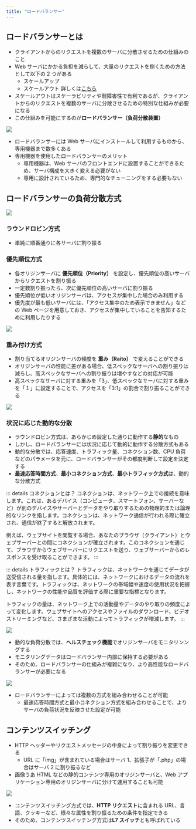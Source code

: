 ```yaml
---
title: "ロードバランサー"
---
```


## ロードバランサーとは

- クライアントからのリクエストを複数のサーバに分散させるための仕組みのこと
- Web サーバにかかる負担を減らして、大量のリクエストを捌くための方法として以下の 2 つがある
  - スケールアップ
  - スケールアウト
    詳しくは[こちら](https://zenn.dev/yuu104/books/web-technology-textbook/viewer/faster-and-larger-scale-web-systems)
- スケールアウトはスケーラビリティや耐障害性で有利であるが、クライアントからのリクエストを複数のサーバに分散させるための特別な仕組みが必要になる
- この仕組みを可能にするのが**ロードバランサー（負荷分散装置）**

![](https://storage.googleapis.com/zenn-user-upload/dedfa6d69fe3-20230730.png)

- ロードバランサーには Web サーバにインストールして利用するものから、専用機器まで数多くある
- 専用機器を使用したロードバランサーのメリット
  - 専用機器は、Web サーバのフロントエンドに設置することができるため、サーバ構成を大きく変える必要がない
  - 専用に設計されているため、専門的なチューニングをする必要もない

## ロードバランサーの負荷分散方式

![](https://storage.googleapis.com/zenn-user-upload/736bbbc87bb4-20230730.png)

### ラウンドロビン方式

- 単純に順番通りに各サーバに割り振る

### 優先順位方式

- 各オリジンサーバに **優先順位（Priority）** を設定し、優先順位の高いサーバからリクエストを割り振る
- 一定数割り振ったら、次に優先順位の高いサーバに割り振る
- 優先順位が低いオリジンサーバは、アクセスが集中した場合のみ利用する
- 優先度が最も低いサーバには、「アクセス集中のため表示できません」などの Web ページを用意しておき、アクセスが集中していることを告知するために利用したりする

![](https://storage.googleapis.com/zenn-user-upload/e7c3138a9236-20230730.png)

### 重み付け方式

- 割り当てるオリジンサーバの頻度を **重み（Raito）** で変えることができる
- オリジンサーバの性能に差がある場合、低スペックなサーバへの割り振りは減らし、高スペックなサーバへの割り振りは増やすなどの対応が可能
- 高スペックなサーバに対する重みを「3」、低スペックなサーバに対する重みを「１」に設定することで、アクセスを「3:1」の割合で割り振ることができる

![](https://storage.googleapis.com/zenn-user-upload/64c1b5814cd3-20230730.png)

### 状況に応じた動的な分散

- ラウンドロビン方式は、あらかじめ設定した通りに動作する**静的**なもの
- しかし、ロードバランサーには状況に応じて動的に動作する分散方式もある
- 動的な分散では、応答速度、トラフィック量、コネクション数、CPU 負荷などのパラメータを元に、ロードバランサーがその都度判断して設定を決定する
- **最速応答時間方式**、**最小コネクション方式**、**最小トラフィック方式**は、動的な分散方式

::: details コネクションとは？
コネクションは、ネットワーク上での接続を意味します。これは、あるデバイス（コンピュータ、スマートフォン、サーバーなど）が別のデバイスやサーバーとデータをやり取りするための物理的または論理的なリンクを指します。コネクションは、ネットワーク通信が行われる際に確立され、通信が終了すると解放されます。

例えば、ウェブサイトを閲覧する場合、あなたのブラウザ（クライアント）とウェブサーバーとの間にコネクションが確立されます。このコネクションを通じて、ブラウザからウェブサーバーにリクエストを送り、ウェブサーバーからのレスポンスを受け取ることができます。
:::

::: details トラフィックとは？
トラフィックは、ネットワークを通じてデータが送受信される量を指します。具体的には、ネットワークにおけるデータの流れを表す言葉です。トラフィックは、ネットワークの帯域幅や速度の使用状況を把握し、ネットワークの性能や品質を評価する際に重要な指標となります。

トラフィックの量は、ネットワーク上での活動量やデータのやり取りの頻度によって変化します。ウェブサイトへのアクセスやファイルのダウンロード、ビデオストリーミングなど、さまざまな活動によってトラフィックが増減します。
:::

![](https://storage.googleapis.com/zenn-user-upload/96489329d093-20230730.png)

- 動的な負荷分散では、**ヘルスチェック機能**でオリジンサーバをモニタリンングする
- モニタリングデータはロードバランサー内部に保持する必要がある
- そのため、ロードバランサーの仕組みが複雑になり、より高性能なロードバランサーが必要になる

![](https://storage.googleapis.com/zenn-user-upload/457f52e5d111-20230730.png)

- ロードバランサーによっては複数の方式を組み合わせることが可能
  - 最速応答時間方式と最小コネクション方式を組み合わせることで、よりサーバの負荷状況を反映させた設定が可能

## コンテンツスイッチング

- HTTP ヘッダーやリクエストメッセージの中身によって割り振りを変更できる
  - URL に「img」が含まれている場合はサーバ 1、拡張子が「.php」の場合はサーバ 2 に割り振るなど
- 画像うあ HTML などの静的コンテンツ専用のオリジンサーバと、Web アプリケーション専用のオリジンサーバに分けて運用することも可能

![](https://storage.googleapis.com/zenn-user-upload/9bcc27356c8c-20230730.png)

- コンテンツスイッチング方式では、**HTTP リクエスト**に含まれる URL、言語、クッキーなど、様々な属性を割り振るための条件を指定できる
- そのため、コンテンツスイッチング方式は**L7 スイッチ**とも呼ばれている
